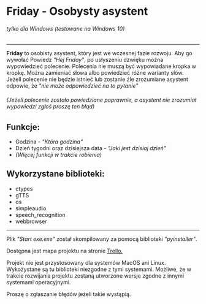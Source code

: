 # Friday - Osobysty asystent
###### *tylko dla Windows (testowane na Windows 10)*

-----

**Friday** to osobisty asystent, który jest we wczesnej fazie rozwoju. Aby go wywołać Powiedz *"Hej Friday"*, po usłyszeniu dzwięku można wypowiedzieć polecenie. Polecenia nie muszą być wypowiadane kropka w kropkę. Można zamieniać słowa albo powiedzieć różne warianty słów. Jeżeli polecenie nie będzie istnieć lub zostanie źle zrozumiane asystent odpowie, że *"nie może odpowiedzieć na to pytanie"*
###### *(Jeżeli polecenie zostało powiedziane poprawnie, a asystent nie zrozumiał wypowiedzi zgłoś proszę ten błąd)*

## Funkcje:
* Godzina - *"Która godzina"*
* Dzień tygodni oraz dzisiejsza data - *"Jaki jest dzisiaj dzień"*
* *(Więcej funkcji w trakcie robienia)*

## Wykorzystane biblioteki:
* ctypes
* gTTS
* os
* simpleaudio
* speech_recognition
* webbrowser

---
Plik *"Start exe.exe"* został skompilowany za pomocą biblioteki *"pyinstaller"*.

Dostępna jest mapa projektu na stronie [Trello.](https://trello.com/b/NnwU2e8S/friday-osobisty-asystent "Friday roadmap")

Projekt nie jest przystosowany dla systemów MacOS ani Linux. Wykożystane są tu biblioteki niezgodne z tymi systemami. Możliwe, że w trakcie rozwijania projektu zostaną utworzone wersje zgodne z innymi systemami operacyjnymi.

Proszę o zgłaszanie błędów jeżeli takie wystąpią.
